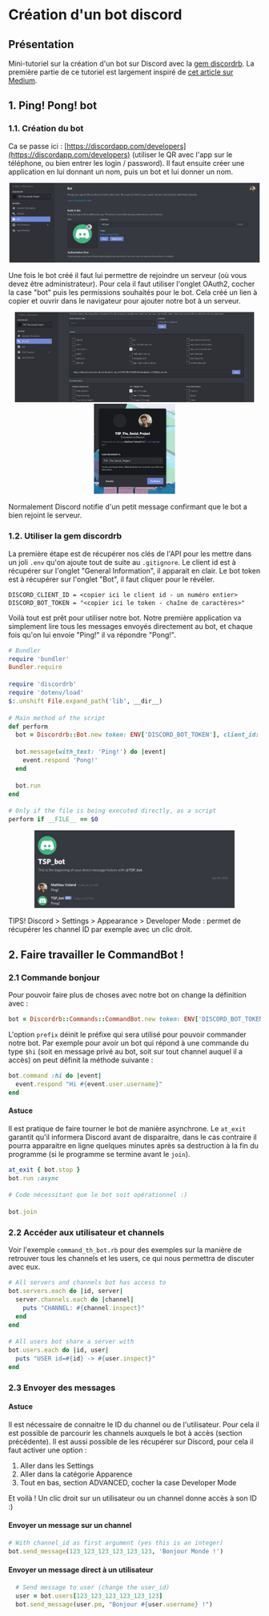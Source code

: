 # Création d'un bot discord

## Présentation

Mini-tutoriel sur la création d'un bot sur Discord avec la [gem discordrb](https://github.com/discordrb/discordrb). La première partie de ce tutoriel est largement inspiré de [cet article sur Medium](https://medium.com/@goodatsports/how-to-make-a-simple-discord-bot-in-ruby-to-annoy-your-friends-f5d0438daa70).


## 1. Ping! Pong! bot

### 1.1. Création du bot

Ca se passe ici : [https://discordapp.com/developers](https://discordapp.com/developers) (utiliser le QR avec l'app sur le téléphone, ou bien entrer les login / password). Il faut ensuite créer une application en lui donnant un nom, puis un bot et lui donner un nom.

<p align="center"> <img src="screenshots/creer_un_bot.jpg" width="500"> </p>

Une fois le bot créé il faut lui permettre de rejoindre un serveur (où vous devez être administrateur). Pour cela il faut utiliser l'onglet OAuth2, cocher la case "bot" puis les permissions souhaités pour le bot. Cela créé un lien à copier et ouvrir dans le navigateur pour ajouter notre bot à un serveur.

<p align="center">
<img src="screenshots/autoriser_un_bot.jpg" height="180">
<img src="screenshots/ajouter_un_bot_au_serveur.jpg" height="180">
</p>

Normalement Discord notifie d'un petit message confirmant que le bot a bien rejoint le serveur.

### 1.2. Utiliser la gem discordrb

La première étape est de récupérer nos clés de l'API pour les mettre dans un joli `.env` qu'on ajoute tout de suite au `.gitignore`. Le client id est à récupérer sur l'onglet "General Information", il apparait en clair. Le bot token est à récupérer sur l'onglet "Bot", il faut cliquer pour le révéler.

```
DISCORD_CLIENT_ID = <copier ici le client id - un numéro entier>
DISCORD_BOT_TOKEN = "<copier ici le token - chaîne de caractères>"
```

Voilà tout est prêt pour utiliser notre bot. Notre première application va simplement lire tous les messages envoyés directement au bot, et chaque fois qu'on lui envoie "Ping!" il va répondre "Pong!".

```ruby
# Bundler
require 'bundler'
Bundler.require

require 'discordrb'
require 'dotenv/load'
$:.unshift File.expand_path('lib', __dir__)

# Main method of the script
def perform
  bot = Discordrb::Bot.new token: ENV['DISCORD_BOT_TOKEN'], client_id: ENV['DISCORD_CLIENT_ID']

  bot.message(with_text: 'Ping!') do |event|
    event.respond 'Pong!'
  end

  bot.run
end

# Only if the file is being executed directly, as a script
perform if __FILE__ == $0
```

<p align="center"> <img src="screenshots/ping_pong.jpg" width="400"> </p>

TIPS! Discord > Settings > Appearance > Developer Mode : permet de récupérer les channel ID par exemple avec un clic droit.


## 2. Faire travailler le CommandBot !

### 2.1 Commande bonjour

Pour pouvoir faire plus de choses avec notre bot on change la définition avec : 

```ruby
bot = Discordrb::Commands::CommandBot.new token: ENV['DISCORD_BOT_TOKEN'], client_id: ENV['DISCORD_CLIENT_ID'], prefix: '$', advanced_functionality: true
```

L'option `prefix` déinit le préfixe qui sera utilisé pour pouvoir commander notre bot. Par exemple pour avoir un bot qui répond à une commande du type `$hi` (soit en message privé au bot, soit sur tout channel auquel il a accès) on peut définit la méthode suivante :

```ruby
bot.command :hi do |event|
  event.respond "Hi #{event.user.username}"
end
```

#### Astuce

Il est pratique de faire tourner le bot de manière asynchrone. Le `at_exit` garantit qu'il informera Discord avant de disparaitre, dans le cas contraire il pourra apparaitre en ligne quelques minutes après sa destruction à la fin du programme (si le programme se termine avant le `join`).

```ruby
at_exit { bot.stop }
bot.run :async

# Code nécessitant que le bot soit opérationnel :)

bot.join
```

### 2.2 Accéder aux utilisateur et channels

Voir l'exemple `command_th_bot.rb` pour des exemples sur la manière de retrouver tous les channels et les users, ce qui nous permettra de discuter avec eux.

```ruby
# All servers and channels bot has access to
bot.servers.each do |id, server|
  server.channels.each do |channel|
    puts "CHANNEL: #{channel.inspect}"
  end
end

# All users bot share a server with
bot.users.each do |id, user|
  puts "USER id=#{id} -> #{user.inspect}"
end
```

### 2.3 Envoyer des messages

#### Astuce

Il est nécessaire de connaitre le ID du channel ou de l'utilisateur. Pour cela il est possible de parcourir les channels auxquels le bot à accès (section précédente). Il est aussi possible de les récupérer sur Discord, pour cela il faut activer une option :
 1. Aller dans les Settings
 2. Aller dans la catégorie Apparence
 3. Tout en bas, section ADVANCED, cocher la case Developer Mode

Et voilà ! Un clic droit sur un utilisateur ou un channel donne accès à son ID :)

#### Envoyer un message sur un channel

```ruby
# With channel_id as first argument (yes this is an integer)
bot.send_message(123_123_123_123_123_123, 'Bonjour Monde !')
```

#### Envoyer un message direct à un utilisateur

```ruby
  # Send message to user (change the user_id)
  user = bot.users[123_123_123_123_123_123]
  bot.send_message(user.pm, "Bonjour #{user.username} !")
```


